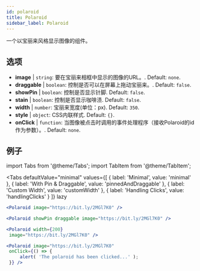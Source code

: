 ```yaml
---
id: polaroid
title: Polaroid
sidebar_label: Polaroid
---
```


一个以宝丽来风格显示图像的组件。

## 选项

* __image__ | `string`: 要在宝丽来相框中显示的图像的URL。. Default: `none`.
* __draggable__ | `boolean`: 控制是否可以在屏幕上拖动宝丽来。. Default: `false`.
* __showPin__ | `boolean`: 控制是否显示针脚. Default: `false`.
* __stain__ | `boolean`: 控制是否显示咖啡渍. Default: `false`.
* __width__ | `number`: 宝丽来宽度(单位：px). Default: `350`.
* __style__ | `object`: CSS内联样式. Default: `{}`.
* __onClick__ | `function`: 当图像被点击时调用的事件处理程序（接收Polaroid的id作为参数）。. Default: `none`.


## 例子

import Tabs from '@theme/Tabs';
import TabItem from '@theme/TabItem';

<Tabs
    defaultValue="minimal"
    values={[
        { label: 'Minimal', value: 'minimal' },
        { label: 'With Pin & Draggable', value: 'pinnedAndDraggable' },
        { label: 'Custom Width', value: 'customWidth' },
        { label: 'Handling Clicks', value: 'handlingClicks' }
    ]}
    lazy
>

<TabItem value="minimal">

```jsx live
<Polaroid image="https://bit.ly/2MGl7K0" />
```

</TabItem>

<TabItem value="pinnedAndDraggable">

```jsx live
<Polaroid showPin draggable image="https://bit.ly/2MGl7K0" />
```

</TabItem>

<TabItem value="customWidth">

```jsx live
<Polaroid width={200}
 image="https://bit.ly/2MGl7K0" />
```

</TabItem>

<TabItem value="handlingClicks">

```jsx live
<Polaroid image="https://bit.ly/2MGl7K0" 
 onClick={() => {
     alert( 'The polaroid has been clicked...' );
 }} />
```

</TabItem>

</Tabs>
